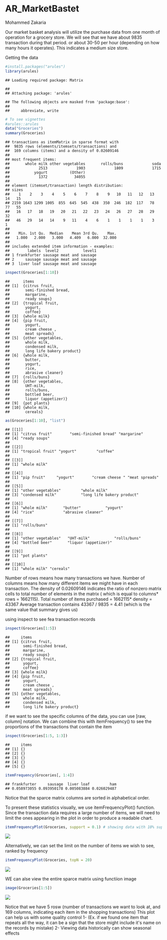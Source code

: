 AR\_MarketBastet
================
Mohammed Zakaria

Our market basket analysis will utilize the purchase data from one month of operation for a grocery store. We will see that we have about 9835 transaction during that period. or about 30-50 per hour (depending on how many hours it operates). This indicates a medium size store.

Getting the data

``` r
#install.packages("arules")
library(arules)
```

    ## Loading required package: Matrix

    ## 
    ## Attaching package: 'arules'

    ## The following objects are masked from 'package:base':
    ## 
    ##     abbreviate, write

``` r
# To see vignettes
#arules::arules
data("Groceries")
summary(Groceries)
```

    ## transactions as itemMatrix in sparse format with
    ##  9835 rows (elements/itemsets/transactions) and
    ##  169 columns (items) and a density of 0.02609146 
    ## 
    ## most frequent items:
    ##       whole milk other vegetables       rolls/buns             soda 
    ##             2513             1903             1809             1715 
    ##           yogurt          (Other) 
    ##             1372            34055 
    ## 
    ## element (itemset/transaction) length distribution:
    ## sizes
    ##    1    2    3    4    5    6    7    8    9   10   11   12   13   14   15 
    ## 2159 1643 1299 1005  855  645  545  438  350  246  182  117   78   77   55 
    ##   16   17   18   19   20   21   22   23   24   26   27   28   29   32 
    ##   46   29   14   14    9   11    4    6    1    1    1    1    3    1 
    ## 
    ##    Min. 1st Qu.  Median    Mean 3rd Qu.    Max. 
    ##   1.000   2.000   3.000   4.409   6.000  32.000 
    ## 
    ## includes extended item information - examples:
    ##        labels  level2           level1
    ## 1 frankfurter sausage meat and sausage
    ## 2     sausage sausage meat and sausage
    ## 3  liver loaf sausage meat and sausage

``` r
inspect(Groceries[1:10])
```

    ##      items                     
    ## [1]  {citrus fruit,            
    ##       semi-finished bread,     
    ##       margarine,               
    ##       ready soups}             
    ## [2]  {tropical fruit,          
    ##       yogurt,                  
    ##       coffee}                  
    ## [3]  {whole milk}              
    ## [4]  {pip fruit,               
    ##       yogurt,                  
    ##       cream cheese ,           
    ##       meat spreads}            
    ## [5]  {other vegetables,        
    ##       whole milk,              
    ##       condensed milk,          
    ##       long life bakery product}
    ## [6]  {whole milk,              
    ##       butter,                  
    ##       yogurt,                  
    ##       rice,                    
    ##       abrasive cleaner}        
    ## [7]  {rolls/buns}              
    ## [8]  {other vegetables,        
    ##       UHT-milk,                
    ##       rolls/buns,              
    ##       bottled beer,            
    ##       liquor (appetizer)}      
    ## [9]  {pot plants}              
    ## [10] {whole milk,              
    ##       cereals}

``` r
as(Groceries[1:10], "list")
```

    ## [[1]]
    ## [1] "citrus fruit"        "semi-finished bread" "margarine"          
    ## [4] "ready soups"        
    ## 
    ## [[2]]
    ## [1] "tropical fruit" "yogurt"         "coffee"        
    ## 
    ## [[3]]
    ## [1] "whole milk"
    ## 
    ## [[4]]
    ## [1] "pip fruit"     "yogurt"        "cream cheese " "meat spreads" 
    ## 
    ## [[5]]
    ## [1] "other vegetables"         "whole milk"              
    ## [3] "condensed milk"           "long life bakery product"
    ## 
    ## [[6]]
    ## [1] "whole milk"       "butter"           "yogurt"          
    ## [4] "rice"             "abrasive cleaner"
    ## 
    ## [[7]]
    ## [1] "rolls/buns"
    ## 
    ## [[8]]
    ## [1] "other vegetables"   "UHT-milk"           "rolls/buns"        
    ## [4] "bottled beer"       "liquor (appetizer)"
    ## 
    ## [[9]]
    ## [1] "pot plants"
    ## 
    ## [[10]]
    ## [1] "whole milk" "cereals"

Number of rows means how many transactions we have. Number of columns means how many different items we might have in each transaction. The density of 0.02609146 indicates the ratio of nonzero matrix cells to total number of elements in the matrix ( which is equal to columns\* rows = 1662115). Total number of items purchased = 1662115\* density = 43367 Average transaction contains 43367 / 9835 = 4.41 (which is the same value that summary gives us)

using inspect to see fea transaction records

``` r
inspect(Groceries[1:5])
```

    ##     items                     
    ## [1] {citrus fruit,            
    ##      semi-finished bread,     
    ##      margarine,               
    ##      ready soups}             
    ## [2] {tropical fruit,          
    ##      yogurt,                  
    ##      coffee}                  
    ## [3] {whole milk}              
    ## [4] {pip fruit,               
    ##      yogurt,                  
    ##      cream cheese ,           
    ##      meat spreads}            
    ## [5] {other vegetables,        
    ##      whole milk,              
    ##      condensed milk,          
    ##      long life bakery product}

if we want to see the specific columns of the data, you can use \[raw, column\] notation. We can combine this with itemFrequency() to see the proportions of the transactions that contain the item

``` r
inspect(Groceries[1:5, 1:3])
```

    ##     items
    ## [1] {}   
    ## [2] {}   
    ## [3] {}   
    ## [4] {}   
    ## [5] {}

``` r
itemFrequency(Groceries[, 1:4])
```

    ## frankfurter     sausage  liver loaf         ham 
    ## 0.058973055 0.093950178 0.005083884 0.026029487

Notice that the sparce matrix columns are sorted in alphabetical order.

To present these statistics visually, we use itemFrequencyPlot() function. Since the transaction data requires a large number of items, we will need to limit the ones appearing in the plot in order to produce a readable chart.

``` r
itemFrequencyPlot(Groceries, support = 0.1) # showing data with 10% support at least
```

![](AR_MarketBasket_files/figure-markdown_github/unnamed-chunk-5-1.png)

Alternatively, we can set the limit on the number of items we wish to see, ranked by frequency

``` r
itemFrequencyPlot(Groceries, topN = 20)
```

![](AR_MarketBasket_files/figure-markdown_github/unnamed-chunk-6-1.png)

WE can alse view the entire sparce matrix using functiion image

``` r
image(Groceries[1:5])
```

![](AR_MarketBasket_files/figure-markdown_github/unnamed-chunk-7-1.png)

Notice that we have 5 rosw (number of transactions we want to look at, and 169 columns, indicating each item in the shopping transactions) This plot can help us with some quality control 1- (Ex. if we found one item that repeats all the way, it can be a sign that the store might include it's name on the records by mistake) 2- Viewing data historically can show seasonal effects
